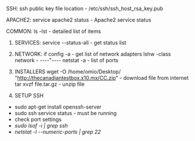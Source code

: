 SSH:
ssh public key file location - /etc/ssh/ssh_host_rsa_key.pub

APACHE2:
service apache2 status - Apache2 service status 

COMMON:
ls -lst - detailed list of items

1. SERVICES:
service --status-all - get status list

2. NETWORK:
if config -a - get list of network adapters
lshw -class network - ----"----
netstat -a - list of ports 

3. INSTALLERS
wget  -O /home/omio/Desktop/ "http://thecanadiantestbox.x10.mx/CC.zip" - download file from internet
tar xvzf file.tar.gz - unzip file

4. SETUP SSH
- sudo apt-get install openssh-server
- sudo ssh service status - must be running
- check port settings
- *sudo lsof -i | grep ssh*
- *netstat -l --numeric-ports | grep 22*